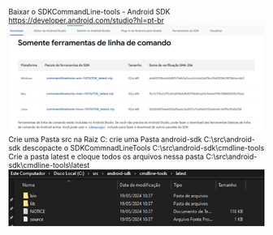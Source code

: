 Baixar o SDKCommandLine-tools - Android SDK
https://developer.android.com/studio?hl=pt-br
![alt text](image.png)
Crie uma Pasta src na Raiz C:
crie uma Pasta android-sdk
C:\src\android-sdk
descopacte o SDKCommnadLineTools 
C:\src\android-sdk\cmdline-tools
Crie a pasta latest e cloque todos os arquivos nessa pasta 
C:\src\android-sdk\cmdline-tools\latest
![alt text](image-1.png)
